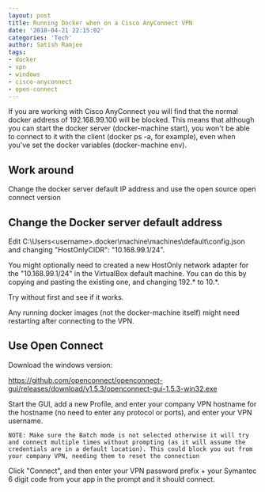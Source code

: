 ```yaml
---
layout: post
title: Running Docker when on a Cisco AnyConnect VPN
date: '2018-04-21 22:15:02'
categories: 'Tech'
author: Satish Ramjee
tags:
- docker
- vpn
- windows
- cisco-anyconnect
- open-connect
---
```


If you are working with Cisco AnyConnect you will find that the normal docker address of 192.168.99.100 will be blocked. This means that although you can start the docker server (docker-machine start), you won't be able to connect to it with the client (docker ps -a, for example), even when you've set the docker variables (docker-machine env).

## Work around

Change the docker server default IP address and use the open source open connect version

## Change the Docker server default address

Edit C:\Users\<username>\.docker\machine\machines\default\config.json and changing "HostOnlyCIDR": "10.168.99.1/24".  

You might optionally need to created a new HostOnly network adapter for the "10.168.99.1/24" in the VirtualBox default machine. You can do this by copying and pasting the existing one, and changing 192.* to 10.*. 

Try without first and see if it works. 

Any running docker images (not the docker-machine itself) might need restarting after connecting to the VPN.

## Use Open Connect
Download the windows version:

[https://github.com/openconnect/openconnect-gui/releases/download/v1.5.3/openconnect-gui-1.5.3-win32.exe
](https://github.com/openconnect/openconnect-gui/releases/download/v1.5.3/openconnect-gui-1.5.3-win32.exe)

Start the GUI, add a new Profile, and enter your company VPN hostname for the hostname (no need  to enter any protocol or ports), and enter your VPN username.  

`NOTE: Make sure the Batch mode is not selected otherwise it will try and connect multiple times without prompting (as it will assume the credentials are in a default location). This could block you out from your company VPN, needing them to reset the connection`

Click "Connect", and then enter your VPN password prefix + your Symantec 6 digit code from your app in the prompt and it should connect.



